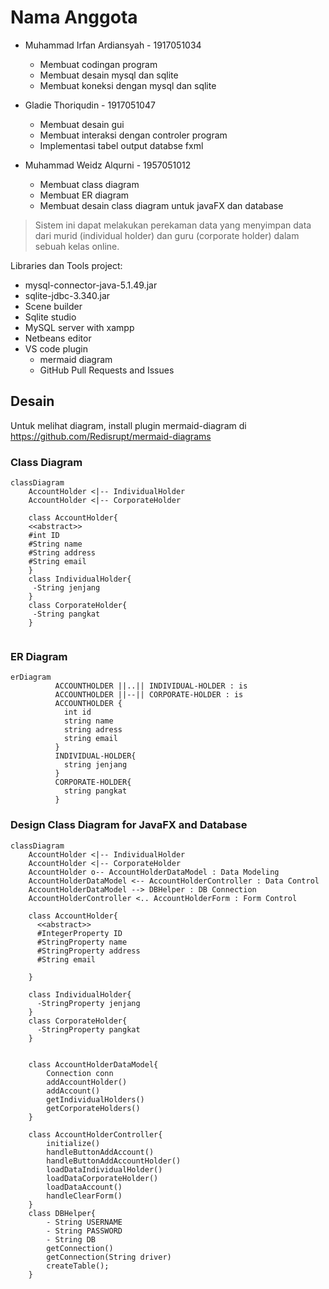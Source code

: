 # Nama Anggota
- Muhammad Irfan Ardiansyah - 1917051034 
     - Membuat codingan program
     - Membuat desain mysql dan sqlite
     - Membuat koneksi dengan mysql dan sqlite
     
- Gladie Thoriqudin - 1917051047
     - Membuat desain gui
     - Membuat interaksi dengan controler program
     - Implementasi tabel output databse fxml
     
- Muhammad Weidz Alqurni - 1957051012
     - Membuat class diagram
     - Membuat ER diagram
     - Membuat desain class diagram untuk javaFX dan database


> Sistem ini dapat melakukan perekaman data yang menyimpan data dari murid (individual holder) dan guru (corporate holder) dalam sebuah kelas online.

Libraries dan Tools project:
- mysql-connector-java-5.1.49.jar
- sqlite-jdbc-3.340.jar
- Scene builder
- Sqlite studio
- MySQL server with xampp
- Netbeans editor
- VS code plugin
     - mermaid diagram
     - GitHub Pull Requests and Issues
## Desain
Untuk melihat diagram, install plugin mermaid-diagram di https://github.com/Redisrupt/mermaid-diagrams
### Class Diagram

```mermaid
classDiagram
    AccountHolder <|-- IndividualHolder
    AccountHolder <|-- CorporateHolder

    class AccountHolder{
    <<abstract>>
    #int ID
    #String name
    #String address
    #String email
    }
    class IndividualHolder{
     -String jenjang
    }
    class CorporateHolder{
     -String pangkat
    }
    

```

### ER Diagram

```mermaid
erDiagram
          ACCOUNTHOLDER ||..|| INDIVIDUAL-HOLDER : is
          ACCOUNTHOLDER ||--|| CORPORATE-HOLDER : is
          ACCOUNTHOLDER {
            int id
            string name
            string adress
            string email
          }
          INDIVIDUAL-HOLDER{
            string jenjang
          }
          CORPORATE-HOLDER{
            string pangkat
          }

```
### Design Class Diagram for JavaFX and Database
```mermaid
classDiagram
    AccountHolder <|-- IndividualHolder
    AccountHolder <|-- CorporateHolder
    AccountHolder o-- AccountHolderDataModel : Data Modeling
    AccountHolderDataModel <-- AccountHolderController : Data Control
    AccountHolderDataModel --> DBHelper : DB Connection
    AccountHolderController <.. AccountHolderForm : Form Control      

    class AccountHolder{
      <<abstract>>
      #IntegerProperty ID
      #StringProperty name
      #StringProperty address
      #String email
      
    }
    
    class IndividualHolder{
      -StringProperty jenjang
    }
    class CorporateHolder{
      -StringProperty pangkat
    }


    class AccountHolderDataModel{
        Connection conn
        addAccountHolder()
        addAccount()
        getIndividualHolders()
        getCorporateHolders()
    }

    class AccountHolderController{
        initialize()
        handleButtonAddAccount()
        handleButtonAddAccountHolder()
        loadDataIndividualHolder()
        loadDataCorporateHolder()
        loadDataAccount()
        handleClearForm()
    }
    class DBHelper{
        - String USERNAME
        - String PASSWORD
        - String DB
        getConnection()
        getConnection(String driver)
        createTable();
    }
